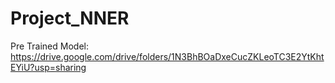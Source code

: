 ﻿# Project_NNER
Pre Trained Model: https://drive.google.com/drive/folders/1N3BhBOaDxeCucZKLeoTC3E2YtKhtEYiU?usp=sharing 
